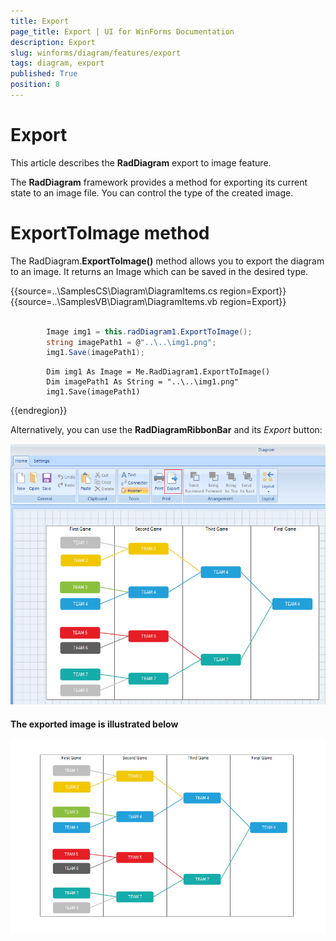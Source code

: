 ```yaml
---
title: Export
page_title: Export | UI for WinForms Documentation
description: Export
slug: winforms/diagram/features/export
tags: diagram, export
published: True
position: 8
---
```


# Export

This article describes the __RadDiagram__ export to image feature.

The __RadDiagram__ framework provides a method for exporting its current state to an image file. You can control the type of the created image.

# ExportToImage method

The RadDiagram.__ExportToImage()__ method allows you to export the diagram to an image. It returns an Image which can be saved in the desired type.

{{source=..\SamplesCS\Diagram\DiagramItems.cs region=Export}} 
{{source=..\SamplesVB\Diagram\DiagramItems.vb region=Export}} 

````C#
        
 		Image img1 = this.radDiagram1.ExportToImage();
        string imagePath1 = @"..\..\img1.png";
        img1.Save(imagePath1);

````
````VB.NET
        Dim img1 As Image = Me.RadDiagram1.ExportToImage()
        Dim imagePath1 As String = "..\..\img1.png"
        img1.Save(imagePath1)

````

{{endregion}} 

Alternatively, you can use the __RadDiagramRibbonBar__ and its *Export* button:

![diagram-features-export 001](images/diagram-features-export001.png)

#### The exported image is illustrated below

![diagram-features-export 001](images/diagram-features-export002.png)



